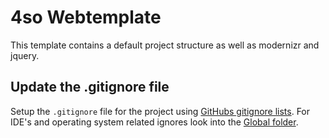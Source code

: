 # 4so Webtemplate

This template contains a default project structure as well as modernizr and jquery.


## Update the .gitignore file

Setup the `.gitignore` file for the project using [GitHubs gitignore lists](https://github.com/github/gitignore). 
For IDE's and operating system related ignores look into the [Global folder](https://github.com/github/gitignore/tree/master/Global).

